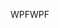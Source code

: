 <span data-ttu-id="688bf-101">WPF</span><span class="sxs-lookup"><span data-stu-id="688bf-101">WPF</span></span>
